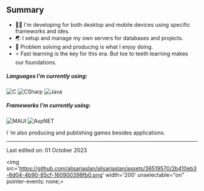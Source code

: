 ## Summary

- 👨‍💻 I'm developing for both desktop and mobile devices using specific frameworks and ides.
- 🌏 I setup and manage my own servers for databases and projects.
- 🔑 Problem solving and producing is what I enjoy doing.
- ⭐ Fast learning is the key for this era. But toe to teeth learning makes our foundations.

##### Languages I'm currently using:

![C](https://img.shields.io/badge/-C-000000?style=flat&logo=c)
![CSharp](https://img.shields.io/badge/-CSharp-000000?style=flat&logo=csharp)
![Java](https://img.shields.io/badge/-Java-000000?style=flat&logo=java)

##### Frameworks I'm currently using:

![MAUI](https://img.shields.io/badge/-MAUI-000000?style=flat&logo=maui)
![AspNET](https://img.shields.io/badge/-AspNET-000000?style=flat&logo=aspnet)

I 'm also producing and publishing games besides applications.

---

Last edited on: 01 October 2023

<img src='https://github.com/alisariaslan/alisariaslan/assets/36519570/2b410eb3-6d04-4b90-85cf-160900398fb0.png' width='200' unselectable="on" pointer-events: none;>
